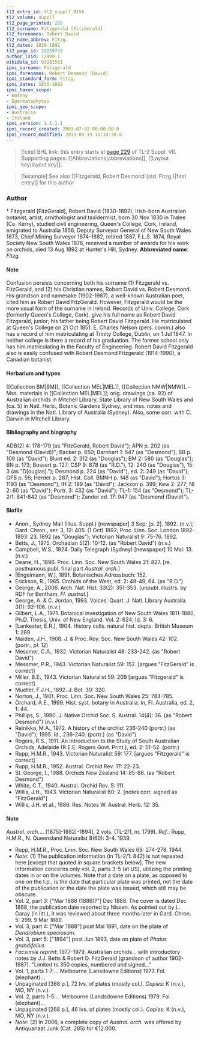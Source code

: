 ```yaml
---
tl2_entry_id: tl2_suppl7_0156
tl2_volume: suppl7
tl2_page_printed: 229
tl2_surname: Fitzgerald [FitzGerald]
tl2_forenames: Robert David
tl2_name_abbrev: Fitzg.
tl2_dates: 1830-1892
tl2_page_id: 33259733
author_lsid: 12499-1
wikidata_id: Q3281581
ipni_surname: Fitzgerald
ipni_forenames: Robert Desmond (David)
ipni_standard_form: Fitzg.
ipni_dates: 1830-1892
ipni_taxon_scope: 
- Botany
- Spermatophytes
ipni_geo_scope: 
- Australia
- Ireland
ipni_version: 1.1.1.1
ipni_record_created: 2003-07-02 00:00:00.0
ipni_record_modified: 2013-05-15 11:33:38.0
---
```



> [!cite] BHL link: this entry starts at [page 229](https://www.biodiversitylibrary.org/page/33259733) of TL-2 Suppl. VII.
> Supporting pages: [[Abbreviations|abbreviations]], [[Layout key|layout key]].

> [!example] See also [[Fitzgerald, Robert Desmond {std. Fitzg.}|first entry]] for this author

### Author

\* Fitzgerald \[FitzGerald\], Robert David (1830-1892), Irish-born Australian botanist, artist, ornithologist and taxidermist, born 30 Nov 1830 in Tralee (Co. Kerry), studied civil engineering, Queen's College, Cork, Ireland, emigrated to Australia 1856, Deputy Surveyor General of New South Wales 1873, Chief Mining Surveyor 1874-1882, retired 1887, F.L.S. 1874, Royal Society New South Wales 1876, received a number of awards for his work on orchids, died 13 Aug 1892 at Hunter's Hill, Sydney. 
**Abbreviated name**: *Fitzg.*

#### Note

Confusion persists concerning both his surname (1) Fitzgerald vs. FitzGerald, and (2) his Christian names, Robert David vs. Robert Desmond. His grandson and namesake (1902-1987), a well-known Australian poet, cited him as Robert David FitzGerald. However, Fitzgerald would be the more usual form of the surname in Ireland. Records of Univ. College, Cork (formerly Queen's College, Cork), give his full name as Robert David Fitzgerald, junior; his father being Robert David Fitzgerald. He matriculated at Queen's College on 21 Oct 1851. E. Charles Nelson (pers. comm.) also has a record of him matriculating at Trinity College, Dublin, on 1 Jul 1847. In neither college is there a record of his graduation. The former school only has him matriculating in the Faculty of Engineering. Robert David Fitzgerald also is easily confused with Robert Desmond Fitzgerald (1914-1990), a Canadian botanist.

#### Herbarium and types

[[Collection BM|BM]], [[Collection MEL|MEL]], [[Collection NMW|NMW]]. – Mss. materials in [[Collection MEL|MEL]]; orig. drawings (ca. 92) of Australian orchids in Mitchell Library, State Library of New South Wales and (ca. 5) in Natl. Herb., Botanic Gardens Sydney; and mss. notes and drawings in the Natl. Library of Australia (Sydney). Also, some corr. with C. Darwin in Mitchell Library.

#### Bibliography and biography

ADB(2) 4: 178-179 (as "FitzGerald, Robert David"); APN p. 202 (as "Desmond (David))"; Backer p. 650; Barnhart 1: 547 (as "Desmond"); BB p. 109 (as "David"); Blunt ed. 2: 312 (as "Douglas"); BM 2: 580 (as "Douglas"); BN p. 173; Bossert p. 127; CSP 9: 878 (as "R.D."), 12: 240 (as "Douglas"), 15: 3 (as "D\[ouglas\]."); Desmond p. 224 (as "David"), ed. 2: 249 (as "David"); GFB p. 56; Herder p. 287; Hist. Coll. BMNH p. 148 (as "David"); Hortus 3: 1193 (as "Desmond"); IH 2: 199 (as "David"); Jackson p. 399; Kew 2: 277; NI 2: 60 (as "David"); Portr. 3: 432 (as "David"); TL-1: 154 (as "Desmond"); TL-2/1: 841-842 (as "Desmond"); Zander ed. 17: 947 (as "Desmond (David)").

#### Biofile

- Anon., Sydney Mail (Illus. Suppl.) \[newspaper\] 3 Sep: \[p. 2\]. 1892. (n.v.); Gard. Chron., ser. 3, 12: 405. (1 Oct) 1892; Proc. Linn. Soc. London 1892-1893: 23. 1892 (as "Douglas"); Victorian Naturalist 9: 75-76. 1892.
- Betts, J., 1975. Orchadian 5(2): 10-12. (as "Robert David") (n.v.)
- Campbell, W.S., 1924. Daily Telegraph (Sydney) \[newspaper\] 10 Mai: 13. (n.v.)
- Deane, H., 1896. Proc. Linn. Soc. New South Wales 21: 827. \[re. posthumous publ. final part *Austral. orch.*\]
- \[Engelmann, W.\], 1891. Botanisches Adressbuch: 152.
- Erickson, R., 1965. Orchids of the West, ed. 2: 48-49, 64. (as "R.D.")
- George, A., 2006. Arch. Nat. Hist. 33(2): 351-353. \[unpubl. illustrs. by RDF for Bentham, *Fl. austral.*\]
- George, A. & C. Jordan, 1993. Voices: Quart. J. Natl. Library Australia 3(1): 92-106. (n.v.)
- Gilbert, L.A., 1971. Botanical investigation of New South Wales 1811-1880, Ph.D. Thesis, Univ. of New England. Vol. 2: 624; Id. 3: 6.
- \[Lankester, E.R.\], 1904. History colls. natural hist. depts. British Museum 1: 289.
- Maiden, J.H., 1908. J. & Proc. Roy. Soc. New South Wales 42: 102. (portr., *pl. 12*)
- Messmer, C.A., 1932. Victorian Naturalist 48: 233-242. (as "Robert David")
- Messmer, P.R., 1943. Victorian Naturalist 59: 152. \[argues "FitzGerald" is correct\]
- Miller, B.E., 1943. Victorian Naturalist 59: 209 \[argues "Fitzgerald" is correct\]
- Mueller, F.J.H., 1892. J. Bot. 30: 320.
- Norton, J., 1901. Proc. Linn. Soc. New South Wales 25: 784-785.
- Orchard, A.E., 1999. Hist. syst. botany in Australia. *In*, Fl. Australia, ed. 2, 1: 44.
- Phillips, S., 1990. J. Native Orchid Soc. S. Austral. 14(4): 36. (as "Robert Desmond") (n.v.)
- Reinikka, M.A., 1972. A history of the orchid: 236-240 (portr.) (as "David"); 1995. Id., 236-240. (portr.) (as "David")
- Rogers, R.S., 1911. An Introduction to the Study of South Australian Orchids, Adelaide (R.E.E. Rogers Govt. Print.), ed. 2: 51-52. (portr.)
- Rupp, H.M.R., 1943. Victorian Naturalist 59: 177. \[argues "Fitzgerald" is correct\]
- Rupp, H.M.R., 1952. Austral. Orchid Rev. 17: 22-23.
- St. George, I., 1988. Orchids New Zealand 14: 85-86. (as "Robert Desmond")
- White, C.T., 1940. Austral. Orchid Rev. 5: 111.
- Willis, J.H., 1943. Victorian Naturalist 60: 2. \[notes corr. signed as "FitzGerald"\]
- Willis, J.H. et al., 1986. Res. Notes W. Austral. Herb. 12: 35.

#### Note

*Austral. orch.*... \[1875\]-1882\[-1894\], 2 vols. (TL-2/1, nr. 1799).
*Ref*.: Rupp, H.M.R., N. Queensland Naturalist 8(60): 3-4. 1939.
- Rupp, H.M.R., Proc. Linn. Soc. New South Wales 69: 274-278. 1944.
- *Note*: (1) The publication information (in TL-2/1: 842) is not repeated here \[except that quoted in square brackets below\]. The new information concerns only vol. 2, parts 3-5 (at US), utilizing the printing dates in or on the volumes. Note that a date on a plate, as opposed to one on the t.p., is the date that particular plate was printed, not the date of the publication or the date the plate was issued, which still may be obscure.
- Vol. 2, part 3: \["Mar 1888 (1886)?"\] Dec 1888. The cover is dated Dec 1888, the publication date reported by Nissen. As pointed out by L. Garay (in litt.), it was reviewed about three months later in Gard. Chron. 5: 299. 9 Mar 1889.
- Vol. 3, part 4: \["Mar 1888"\] post Mai 1891, date on the plate of *Dendrobium speciosum*.
- Vol. 3, part 5: \["1894"\] post Jun 1893, date on plate of *Phaius grandifolius*.
- *Facsimile reprint*: 1977-1979, Australian orchids... with introductory notes by J.J. Betts & Robert D. FitzGerald (grandson of author 1902-1987). "Limited to 350 copies, numbered and signed..."
- Vol. 1, parts 1-7:... Melbourne (Lansdowne Editions) 1977. Fol. (elephant)...
- Unpaginated \[388 p.\], 72 lvs. of plates (mostly col.). *Copies*: K (n.v.), MO, NY (n.v.).
- Vol. 2, parts 1-5:... Melbourne (Landsdowne Editions) 1979. Fol. (elephant)...
- Unpaginated \[268 p.\], 46 lvs. of plates (mostly col.). *Copies*: K (n.v.), MO, NY (n.v.).
- *Note*: (2) In 2006, a complete copy of *Austral. orch.* was offered by Antiquariaat Junk (Cat. 285) for €12.000.

